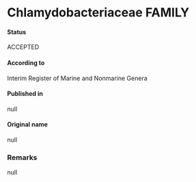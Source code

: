 # Chlamydobacteriaceae FAMILY

#### Status
ACCEPTED

#### According to
Interim Register of Marine and Nonmarine Genera

#### Published in
null

#### Original name
null

### Remarks
null